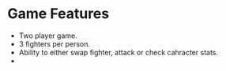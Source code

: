 # Game Features
- Two player game.
- 3 fighters per person.
- Ability to either swap fighter, attack or check cahracter stats.
- 
